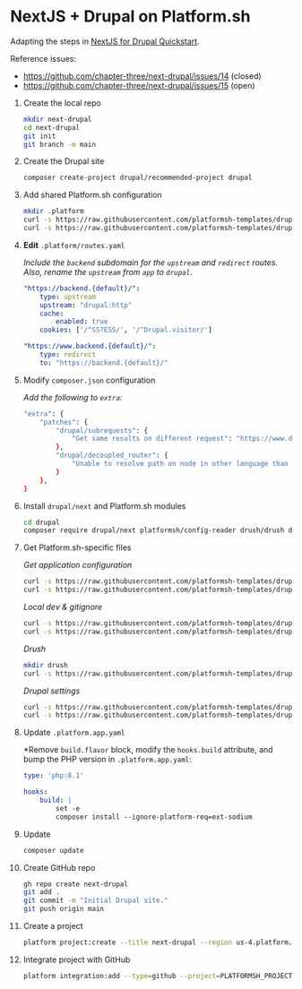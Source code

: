 # NextJS + Drupal on Platform.sh

Adapting the steps in [NextJS for Drupal Quickstart](https://next-drupal.org/docs/quick-start).

Reference issues:

- https://github.com/chapter-three/next-drupal/issues/14 (closed)
- https://github.com/chapter-three/next-drupal/issues/15 (open)

1. Create the local repo

    ```bash
    mkdir next-drupal
    cd next-drupal 
    git init
    git branch -m main
    ```

1. Create the Drupal site

    ```bash
    composer create-project drupal/recommended-project drupal
    ```

1. Add shared Platform.sh configuration

    ```bash
    mkdir .platform
    curl -s https://raw.githubusercontent.com/platformsh-templates/drupal9/master/.platform/routes.yaml  >> .platform/routes.yaml
    curl -s https://raw.githubusercontent.com/platformsh-templates/drupal9/master/.platform/services.yaml  >> .platform/services.yaml
    ```

1. **Edit** `.platform/routes.yaml`

    *Include the `backend` subdomain for the `upstream` and `redirect` routes. Also, rename the `upstream` from `app` to `drupal`*.

    ```yaml
    "https://backend.{default}/":
        type: upstream
        upstream: "drupal:http"
        cache:
            enabled: true
        cookies: ['/^SS?ESS/', '/^Drupal.visitor/']

    "https://www.backend.{default}/":
        type: redirect
        to: "https://backend.{default}/"
    ```

1. Modify `composer.json` configuration

    *Add the following to `extra`:*

    ```bash
    "extra": {
        "patches": {
            "drupal/subrequests": {
                "Get same results on different request": "https://www.drupal.org/files/issues/2019-07-18/change_request_type-63049395-09.patch"
            },
            "drupal/decoupled_router": {
                "Unable to resolve path on node in other language than default": "https://www.drupal.org/files/issues/2021-05-05/3111456-34.patch"
            }
        },
    }
    ```

1. Install `drupal/next` and Platform.sh modules

    ```bash
    cd drupal
    composer require drupal/next platformsh/config-reader drush/drush drupal/redis cweagans/composer-patches
    ```

1. Get Platform.sh-specific files

    *Get application configuration*

    ```bash
    curl -s https://raw.githubusercontent.com/platformsh-templates/drupal9/master/.environment >> .environment
    curl -s https://raw.githubusercontent.com/platformsh-templates/drupal9/master/.platform.app.yaml >> .platform.app.yaml
    ```

    *Local dev & gitignore*
    ```bash
    curl -s https://raw.githubusercontent.com/platformsh-templates/drupal9/master/.gitignore >> .gitignore
    curl -s https://raw.githubusercontent.com/platformsh-templates/drupal9/master/.lando.upstream.yml >> .lando.upstream.yml
    ```
    
    *Drush*
    ```bash
    mkdir drush
    curl -s https://raw.githubusercontent.com/platformsh-templates/drupal9/master/drush/platformsh_generate_drush_yml.php >> drush/platformsh_generate_drush_yml.php
    ```

    *Drupal settings*
    ```bash
    curl -s https://raw.githubusercontent.com/platformsh-templates/drupal9/master/web/sites/default/settings.php >> web/sites/default/settings.php
    curl -s https://raw.githubusercontent.com/platformsh-templates/drupal9/master/web/sites/default/settings.platformsh.php >> web/sites/default/settings.platformsh.php
    ```

1. Update `.platform.app.yaml`

    *Remove `build.flavor` block, modify the `hooks.build` attribute, and bump the PHP version in `.platform.app.yaml`:

    ```yaml
    type: 'php:8.1'
    
    hooks:
        build: |
            set -e
            composer install --ignore-platform-req=ext-sodium
    ```

1. Update

    ```bash
    composer update
    ```

1. Create GitHub repo

    ```bash
    gh repo create next-drupal
    git add .
    git commit -m "Initial Drupal site."
    git push origin main
    ```

1. Create a project

    ```bash
    platform project:create --title next-drupal --region us-4.platform.sh --plan medium --environments 3 --storage 5 --default-branch main
    ```

1. Integrate project with GitHub

    ```bash
    platform integration:add --type=github --project=PLATFORMSH_PROJECT_ID --token=GITHUB-USER-TOKEN --repository=USER/REPOSITORY
    ```


